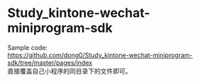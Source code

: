 # Study_kintone-wechat-miniprogram-sdk

Sample code:<br>
https://github.com/dong0/Study_kintone-wechat-miniprogram-sdk/tree/master/pages/index<br>
直接覆盖自己小程序的同目录下的文件即可。
